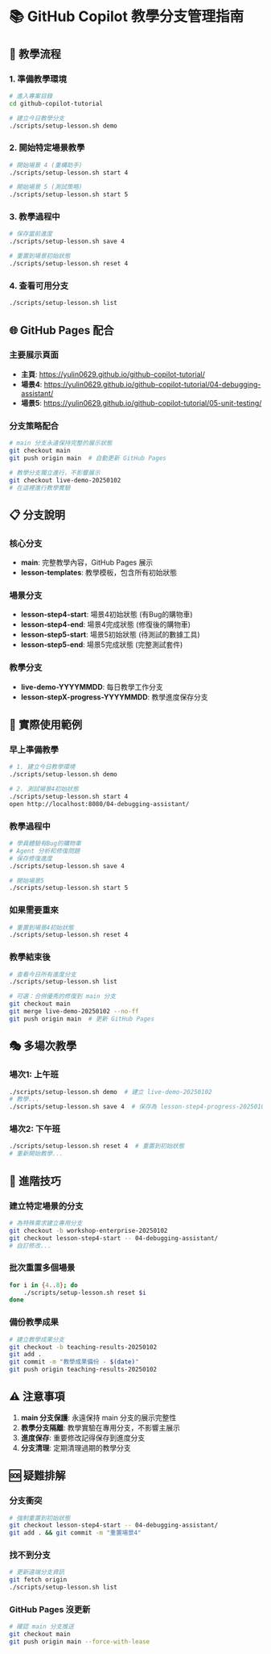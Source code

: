 # 📚 GitHub Copilot 教學分支管理指南

## 🎯 教學流程

### 1. 準備教學環境
```bash
# 進入專案目錄
cd github-copilot-tutorial

# 建立今日教學分支
./scripts/setup-lesson.sh demo
```

### 2. 開始特定場景教學
```bash
# 開始場景 4 (重構助手)
./scripts/setup-lesson.sh start 4

# 開始場景 5 (測試策略)
./scripts/setup-lesson.sh start 5
```

### 3. 教學過程中
```bash
# 保存當前進度
./scripts/setup-lesson.sh save 4

# 重置到場景初始狀態
./scripts/setup-lesson.sh reset 4
```

### 4. 查看可用分支
```bash
./scripts/setup-lesson.sh list
```

## 🌐 GitHub Pages 配合

### 主要展示頁面
- **主頁**: https://yulin0629.github.io/github-copilot-tutorial/
- **場景4**: https://yulin0629.github.io/github-copilot-tutorial/04-debugging-assistant/
- **場景5**: https://yulin0629.github.io/github-copilot-tutorial/05-unit-testing/

### 分支策略配合
```bash
# main 分支永遠保持完整的展示狀態
git checkout main
git push origin main  # 自動更新 GitHub Pages

# 教學分支獨立進行，不影響展示
git checkout live-demo-20250102
# 在這裡進行教學實驗
```

## 📋 分支說明

### 核心分支
- **main**: 完整教學內容，GitHub Pages 展示
- **lesson-templates**: 教學模板，包含所有初始狀態

### 場景分支
- **lesson-step4-start**: 場景4初始狀態 (有Bug的購物車)
- **lesson-step4-end**: 場景4完成狀態 (修復後的購物車)
- **lesson-step5-start**: 場景5初始狀態 (待測試的數據工具)
- **lesson-step5-end**: 場景5完成狀態 (完整測試套件)

### 教學分支
- **live-demo-YYYYMMDD**: 每日教學工作分支
- **lesson-stepX-progress-YYYYMMDD**: 教學進度保存分支

## 🚀 實際使用範例

### 早上準備教學
```bash
# 1. 建立今日教學環境
./scripts/setup-lesson.sh demo

# 2. 測試場景4初始狀態
./scripts/setup-lesson.sh start 4
open http://localhost:8080/04-debugging-assistant/
```

### 教學過程中
```bash
# 學員體驗有Bug的購物車
# Agent 分析和修復問題
# 保存修復進度
./scripts/setup-lesson.sh save 4

# 開始場景5
./scripts/setup-lesson.sh start 5
```

### 如果需要重來
```bash
# 重置到場景4初始狀態
./scripts/setup-lesson.sh reset 4
```

### 教學結束後
```bash
# 查看今日所有進度分支
./scripts/setup-lesson.sh list

# 可選：合併優秀的修復到 main 分支
git checkout main
git merge live-demo-20250102 --no-ff
git push origin main  # 更新 GitHub Pages
```

## 🎭 多場次教學

### 場次1: 上午班
```bash
./scripts/setup-lesson.sh demo  # 建立 live-demo-20250102
# 教學...
./scripts/setup-lesson.sh save 4  # 保存為 lesson-step4-progress-20250102
```

### 場次2: 下午班
```bash
./scripts/setup-lesson.sh reset 4  # 重置到初始狀態
# 重新開始教學...
```

## 🔧 進階技巧

### 建立特定場景的分支
```bash
# 為特殊需求建立專用分支
git checkout -b workshop-enterprise-20250102
git checkout lesson-step4-start -- 04-debugging-assistant/
# 自訂修改...
```

### 批次重置多個場景
```bash
for i in {4..8}; do
    ./scripts/setup-lesson.sh reset $i
done
```

### 備份教學成果
```bash
# 建立教學成果分支
git checkout -b teaching-results-20250102
git add .
git commit -m "教學成果備份 - $(date)"
git push origin teaching-results-20250102
```

## ⚠️ 注意事項

1. **main 分支保護**: 永遠保持 main 分支的展示完整性
2. **教學分支隔離**: 教學實驗在專用分支，不影響主展示
3. **進度保存**: 重要修改記得保存到進度分支
4. **分支清理**: 定期清理過期的教學分支

## 🆘 疑難排解

### 分支衝突
```bash
# 強制重置到初始狀態
git checkout lesson-step4-start -- 04-debugging-assistant/
git add . && git commit -m "重置場景4"
```

### 找不到分支
```bash
# 更新遠端分支資訊
git fetch origin
./scripts/setup-lesson.sh list
```

### GitHub Pages 沒更新
```bash
# 確認 main 分支推送
git checkout main
git push origin main --force-with-lease
```